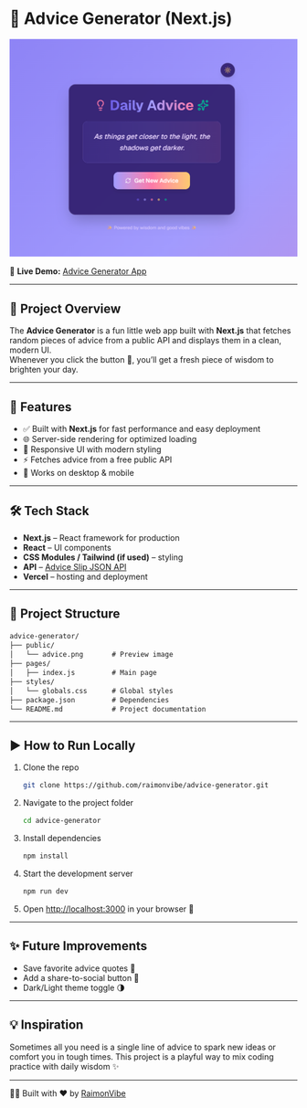 # 🌟 Advice Generator (Next.js)

![Advice Screenshot](advice.png)

🔗 **Live Demo:** [Advice Generator App](https://advice-generator-theta-ashy.vercel.app/)

---

## 📖 Project Overview
The **Advice Generator** is a fun little web app built with **Next.js** that fetches random pieces of advice from a public API and displays them in a clean, modern UI.  
Whenever you click the button 🎲, you’ll get a fresh piece of wisdom to brighten your day.

---

## 🚀 Features
- ✅ Built with **Next.js** for fast performance and easy deployment  
- 🌐 Server-side rendering for optimized loading  
- 🎨 Responsive UI with modern styling  
- ⚡ Fetches advice from a free public API  
- 📱 Works on desktop & mobile  

---

## 🛠️ Tech Stack
- **Next.js** – React framework for production  
- **React** – UI components  
- **CSS Modules / Tailwind (if used)** – styling  
- **API** – [Advice Slip JSON API](https://api.adviceslip.com/)  
- **Vercel** – hosting and deployment  

---

## 📂 Project Structure
```
advice-generator/
├── public/
│   └── advice.png       # Preview image
├── pages/
│   ├── index.js         # Main page
├── styles/
│   └── globals.css      # Global styles
├── package.json         # Dependencies
└── README.md            # Project documentation
```

---

## ▶️ How to Run Locally
1. Clone the repo  
   ```bash
   git clone https://github.com/raimonvibe/advice-generator.git
   ```
2. Navigate to the project folder  
   ```bash
   cd advice-generator
   ```
3. Install dependencies  
   ```bash
   npm install
   ```
4. Start the development server  
   ```bash
   npm run dev
   ```
5. Open [http://localhost:3000](http://localhost:3000) in your browser 🎉  

---

## ✨ Future Improvements
- Save favorite advice quotes 💾  
- Add a share-to-social button 📢  
- Dark/Light theme toggle 🌗  

---

## 💡 Inspiration
Sometimes all you need is a single line of advice to spark new ideas or comfort you in tough times. This project is a playful way to mix coding practice with daily wisdom ✨

---

👨‍💻 Built with ❤️ by [RaimonVibe](https://github.com/raimonvibe)
